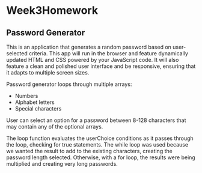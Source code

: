 # Week3Homework
## Password Generator

This is an application that generates a random password based on user-selected criteria. This app will run in the browser and feature dynamically updated HTML and CSS powered by your JavaScript code. It will also feature a clean and polished user interface and be responsive, ensuring that it adapts to multiple screen sizes.

Password generator loops through multiple arrays: 
- Numbers
- Alphabet letters
- Special characters

User can select an option for a password between 8-128 characters that may contain any of the optional arrays. 

The loop function evaluates the userChoice conditions as it passes through the loop, checking for true statements. The while loop was used because we wanted the result to add to the existing characters, creating the password length selected. Otherwise, with a for loop, the results were being multiplied and creating very long passwords. 



 